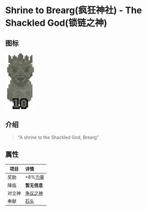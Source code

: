 # Shrine to Brearg(疯狂神社) - The Shackled God(锁链之神)

## 图标

![Shrine to Free](assetes/shrines/Brearg.png)

## 介绍

> "A shrine to the Shackled God, Brearg"


## 属性

| 项目 | 详情 |
| --- | :---
| 奖励 | +8%[力量](?file=002-属性/04-力量 "力量")
| 降临 | **暂无信息**
| 对立神 | [争议之神](?file=005-神社/002-争议之神 "争议之神")
| 奉献 | [石头]()
